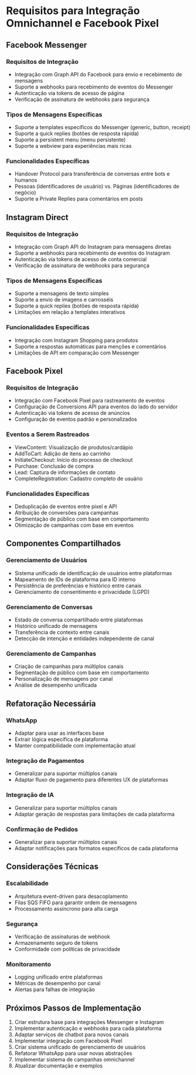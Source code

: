 # Requisitos para Integração Omnichannel e Facebook Pixel

## Facebook Messenger

### Requisitos de Integração
- Integração com Graph API do Facebook para envio e recebimento de mensagens
- Suporte a webhooks para recebimento de eventos do Messenger
- Autenticação via tokens de acesso de página
- Verificação de assinatura de webhooks para segurança

### Tipos de Mensagens Específicas
- Suporte a templates específicos do Messenger (generic, button, receipt)
- Suporte a quick replies (botões de resposta rápida)
- Suporte a persistent menu (menu persistente)
- Suporte a webview para experiências mais ricas

### Funcionalidades Específicas
- Handover Protocol para transferência de conversas entre bots e humanos
- Pessoas (identificadores de usuário) vs. Páginas (identificadores de negócio)
- Suporte a Private Replies para comentários em posts

## Instagram Direct

### Requisitos de Integração
- Integração com Graph API do Instagram para mensagens diretas
- Suporte a webhooks para recebimento de eventos do Instagram
- Autenticação via tokens de acesso de conta comercial
- Verificação de assinatura de webhooks para segurança

### Tipos de Mensagens Específicas
- Suporte a mensagens de texto simples
- Suporte a envio de imagens e carrosséis
- Suporte a quick replies (botões de resposta rápida)
- Limitações em relação a templates interativos

### Funcionalidades Específicas
- Integração com Instagram Shopping para produtos
- Suporte a respostas automáticas para menções e comentários
- Limitações de API em comparação com Messenger

## Facebook Pixel

### Requisitos de Integração
- Integração com Facebook Pixel para rastreamento de eventos
- Configuração de Conversions API para eventos do lado do servidor
- Autenticação via tokens de acesso de anúncios
- Configuração de eventos padrão e personalizados

### Eventos a Serem Rastreados
- ViewContent: Visualização de produtos/cardápio
- AddToCart: Adição de itens ao carrinho
- InitiateCheckout: Início do processo de checkout
- Purchase: Conclusão de compra
- Lead: Captura de informações de contato
- CompleteRegistration: Cadastro completo de usuário

### Funcionalidades Específicas
- Deduplicação de eventos entre pixel e API
- Atribuição de conversões para campanhas
- Segmentação de público com base em comportamento
- Otimização de campanhas com base em eventos

## Componentes Compartilhados

### Gerenciamento de Usuários
- Sistema unificado de identificação de usuários entre plataformas
- Mapeamento de IDs de plataforma para ID interno
- Persistência de preferências e histórico entre canais
- Gerenciamento de consentimento e privacidade (LGPD)

### Gerenciamento de Conversas
- Estado de conversa compartilhado entre plataformas
- Histórico unificado de mensagens
- Transferência de contexto entre canais
- Detecção de intenção e entidades independente de canal

### Gerenciamento de Campanhas
- Criação de campanhas para múltiplos canais
- Segmentação de público com base em comportamento
- Personalização de mensagens por canal
- Análise de desempenho unificada

## Refatoração Necessária

### WhatsApp
- Adaptar para usar as interfaces base
- Extrair lógica específica de plataforma
- Manter compatibilidade com implementação atual

### Integração de Pagamentos
- Generalizar para suportar múltiplos canais
- Adaptar fluxo de pagamento para diferentes UX de plataformas

### Integração de IA
- Generalizar para suportar múltiplos canais
- Adaptar geração de respostas para limitações de cada plataforma

### Confirmação de Pedidos
- Generalizar para suportar múltiplos canais
- Adaptar notificações para formatos específicos de cada plataforma

## Considerações Técnicas

### Escalabilidade
- Arquitetura event-driven para desacoplamento
- Filas SQS FIFO para garantir ordem de mensagens
- Processamento assíncrono para alta carga

### Segurança
- Verificação de assinaturas de webhook
- Armazenamento seguro de tokens
- Conformidade com políticas de privacidade

### Monitoramento
- Logging unificado entre plataformas
- Métricas de desempenho por canal
- Alertas para falhas de integração

## Próximos Passos de Implementação

1. Criar estrutura base para integrações Messenger e Instagram
2. Implementar autenticação e webhooks para cada plataforma
3. Adaptar serviços de chatbot para novos canais
4. Implementar integração com Facebook Pixel
5. Criar sistema unificado de gerenciamento de usuários
6. Refatorar WhatsApp para usar novas abstrações
7. Implementar sistema de campanhas omnichannel
8. Atualizar documentação e exemplos
